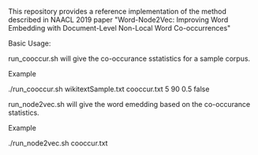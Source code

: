 This repository provides a reference implementation of the method described in NAACL 2019 paper "Word-Node2Vec: Improving Word Embedding with Document-Level Non-Local Word Co-occurrences"

Basic Usage:

run_cooccur.sh will give the co-occurance sstatistics for a sample corpus.

Example

./run_cooccur.sh wikitextSample.txt cooccur.txt 5 90 0.5  false


run_node2vec.sh will give the word emedding based on the co-occurance statistics.

Example

./run_node2vec.sh cooccur.txt
